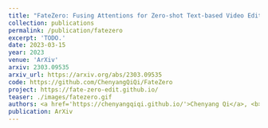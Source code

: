```yaml
---
title: "FateZero: Fusing Attentions for Zero-shot Text-based Video Editing"
collection: publications
permalink: /publication/fatezero
excerpt: 'TODO.'
date: 2023-03-15
year: 2023
venue: 'ArXiv'
arxiv: 2303.09535
arxiv_url: https://arxiv.org/abs/2303.09535
code: https://github.com/ChenyangQiQi/FateZero
project: https://fate-zero-edit.github.io/
teaser: ./images/fatezero.gif
authors: <a href='https://chenyangqiqi.github.io/'>Chenyang Qi</a>, <b>Xiaodong Cun 📮</b>, <a href='https://yzhang2016.github.io'>Yong Zhang</a>, <a href='https://chenyanglei.github.io/'>Chenyang Lei</a>, <a href='https://xinntao.github.io/'>Xintao Wang</a>, <a href='https://scholar.google.com/citations?hl=zh-CN&user=4oXBp9UAAAAJ'>Ying Shan</a>, <a href='https://cqf.io'>Qifeng Chen 📮</a>
publication: ArXiv
---
```


<!-- This paper is about the number 3. The number 4 is left for future work. -->

<!-- [Download paper here](http://academicpages.github.io/files/paper3.pdf) -->
